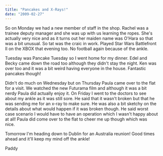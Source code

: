 ```yaml
---
title: "Pancakes and X-Rays!"
date: "2009-02-27"
---
```

So on Monday we had a new member of staff in the shop. Rachel was a trainee deputy manager and she was up with us learning the ropes. She's actually very nice and as it turns out her maiden name was O'Hara so that was a bit unusual. So tat was the craic in work. Played Star Wars Battlefront II on the XBOX that evening too. No football again because of the ankle.

Tuesday was Pancake Tuesday so I went home for my dinner. Edel and Becky came down the road too although they didn't stay the night. Ken was over too and it was a bit weird having everyone in the house. Fantastic pancakes though!

Didn't do much on Wednesday but on Thursday Paula came over to the flat for a visit. We watched the new Futurama film and although it was a bit nerdy Paula did actually enjoy it. On Friday I went to the doctors to see about my ankle as it was still sore. He said that it wasn't broken but that he was sending me for an x-ray to make sure. He was also a bit sketchy on the details about what would happen if it was broken though. He said worst case scenario I would have to have an operation which I wasn't happy about at all! Paula did come over to the flat to cheer me up though which was nice.

Tomorrow I'm heading down to Dublin for an Australia reunion! Good times ahead and it'll keep my mind off the ankle!

Paddy